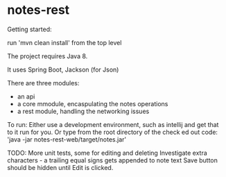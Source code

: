 # notes-rest

Getting started:

run 'mvn clean install' from the top level

The project requires Java 8.

It uses Spring Boot, Jackson (for Json)

There are three modules:
- an api
- a core mmodule, encaspulating the notes operations
- a rest module, handling the networking issues

To run:
Either use a development environment, such as intellij and get that to it run for you.
Or type from the root directory of the check ed out code:
'java -jar notes-rest-web/target/notes.jar'


TODO:
More unit tests, some for editing and deleting
Investigate extra characters - a trailing equal signs gets appended to note text
Save button should be hidden until Edit is clicked.
